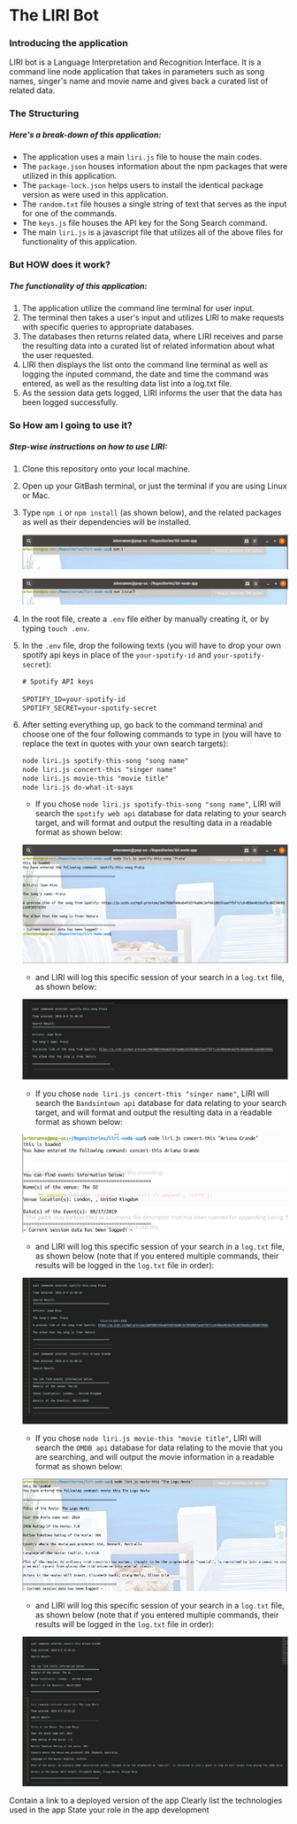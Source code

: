 # The LIRI Bot

### Introducing the application

LIRI bot is a Language Interpretation and Recognition Interface. It is a command line node application that takes in parameters such as song names, singer's name and movie name and gives back a curated list of related data.

### The Structuring

##### Here's a break-down of this application:

- The application uses a main `liri.js` file to house the main codes.
- The `package.json` houses information about the npm packages that were utilized in this application.
- The `package-lock.json` helps users to install the identical package version as were used in this application.
- The `random.txt` file houses a single string of text that serves as the input for one of the commands.
- The `keys.js` file houses the API key for the Song Search command.
- The main `liri.js` is a javascript file that utilizes all of the above files for functionality of this application.

### But HOW does it work?

##### The functionality of this application:

1. The application utilize the command line terminal for user input.
2. The terminal then takes a user's input and utilizes LIRI to make requests with specific queries to appropriate databases.
3. The databases then returns related data, where LIRI receives and parse the resulting data into a curated list of related information about what the user requested.
4. LIRI then displays the list onto the command line terminal as well as logging the inputed command, the date and time the command was entered, as well as the resulting data list into a log.txt file.
5. As the session data gets logged, LIRI informs the user that the data has been logged successfully.

### So How am I going to use it?

##### Step-wise instructions on how to use LIRI:

1. Clone this repository onto your local machine.
2. Open up your GitBash terminal, or just the terminal if you are using Linux or Mac.
3. Type `npm i` or `npm install` (as shown below), and the related packages as well as their dependencies will be installed.

    ![Image of `npm i`](/screenshots/npm-install.png)

    ![Image of `npm install`](/screenshots/npm-install2.png)

4. In the root file, create a `.env` file either by manually creating it, or by typing `touch .env`.
5. In the `.env` file, drop the following texts (you will have to drop your own spotify api keys in place of the `your-spotify-id` and `your-spotify-secret`):

    ```
    # Spotify API keys

    SPOTIFY_ID=your-spotify-id
    SPOTIFY_SECRET=your-spotify-secret

    ```
6. After setting everything up, go back to the command terminal and choose one of the four following commands to type in (you will have to replace the text in quotes with your own search targets):

    ```
    node liri.js spotify-this-song "song name"
    node liri.js concert-this "singer name"
    node liri.js movie-this "movie title"
    node liri.js do-what-it-says

    ```
    - If you chose `node liri.js spotify-this-song "song name"`, LIRI will search the `spotify web api` database for data relating to your search target, and will format and output the resulting data in a readable format as shown below:

    ![Image of `node liri.js spotify-this-song "song name"`](/screenshots/spotify-this-song.png)

    - and LIRI will log this specific session of your search in a `log.txt` file, as shown below:

    ![Image of `log.txt`](/screenshots/log-txt-1.png)

    - If you chose `node liri.js concert-this "singer name"`, LIRI will search the `Bandsintown api` database for data relating to your search target, and will format and output the resulting data in a readable format as shown below:

    ![Image of `node liri.js concert-this "singer name"`](/screenshots/concert-this.png)

    - and LIRI will log this specific session of your search in a `log.txt` file, as shown below (note that if you entered multiple commands, their results will be logged in the `log.txt` file in order):

    ![Image of `log.txt`](/screenshots/log-txt-2.png)

    - If you chose `node liri.js movie-this "movie title"`, LIRI will search the `OMDB api` database for data relating to the movie that you are searching, and will output the movie information in a readable format as shown below:

    ![Image of `node liri.js movie-this "movie title"`](/screenshots/movie-this.png)

    - and LIRI will log this specific session of your search in a `log.txt` file, as shown below (note that if you entered multiple commands, their results will be logged in the `log.txt` file in order):

    ![Image of `log.txt`](/screenshots/log-txt-3.png)

    
Contain a link to a deployed version of the app
Clearly list the technologies used in the app
State your role in the app development